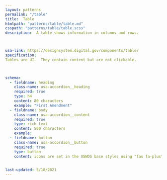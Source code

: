 ```yaml
---
layout: patterns
permalink: "/table"
title:  Table
htmlpath: "patterns/table/table.md"
csspath: "patterns/table/table.scss"
description:  A table shows information in columns and rows.



usa-link: https://designsystem.digital.gov/components/table/
specification: 
Tables are UI.  They contain content but are not clickable.


  
schema: 
  - fieldname: heading
    class-name: usa-accordion__heading
    required: true
    type: h4
    content: 80 characters
    example: "First Amendment"
  - fieldname: body
    class-name: usa-accordion__content
    required: true
    type: rich text
    content: 500 characters
    example: 
  - fieldname: button
    class-name: usa-accordion__button
    required: true
    type: button
    content: icons are set in the USWDS base styles using "fas fa-plus" and "fas fa-minus".
 

last-updated: 5/18/2021
---
```

<!--- if extra information is needed for this pattern, write here in Markdown. -->
<!--- to learn markdown format go to https://docs.github.com/en/github/writing-on-github/basic-writing-and-formatting-syntax -->


